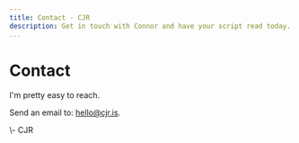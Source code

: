```yaml
---
title: Contact - CJR
description: Get in touch with Connor and have your script read today.
...
```


# Contact

I'm pretty easy to reach.

Send an email to: [hello@cjr.is](mailto:hello@cjr.is).

<p class="signature">\- CJR</p>

